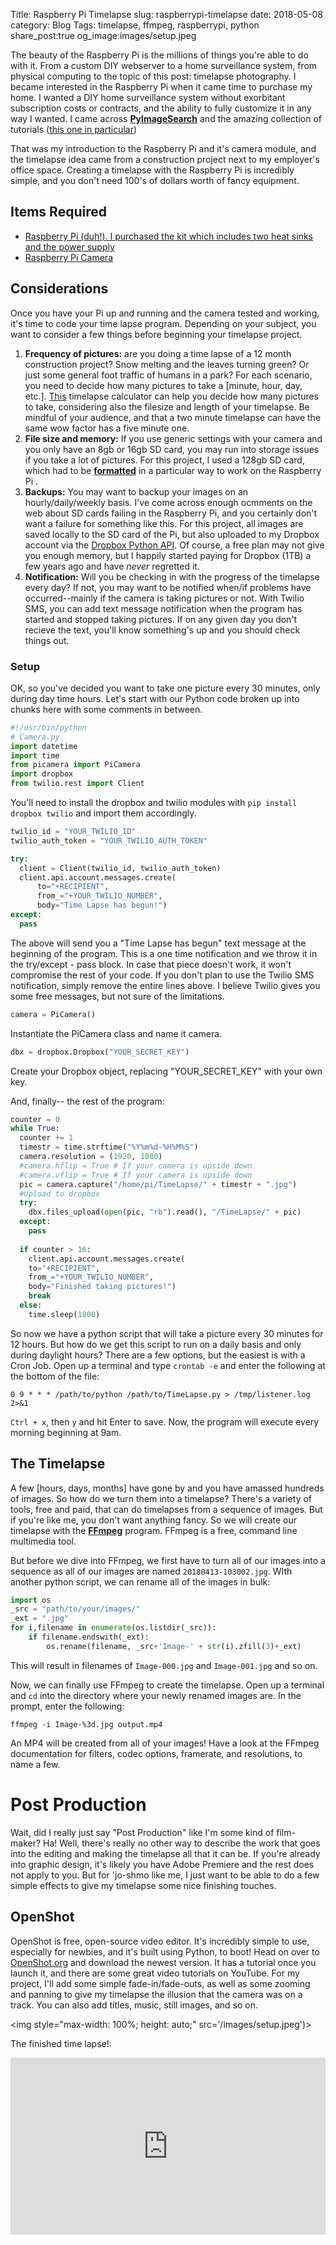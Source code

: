 Title: Raspberry Pi Timelapse
slug: raspberrypi-timelapse
date: 2018-05-08
category: Blog
Tags: timelapse, ffmpeg, raspberrypi, python
share_post:true
og_image:images/setup.jpeg

The beauty of the Raspberry Pi is the millions of things you're able to do with it.  From a custom DIY webserver to a home surveillance system, from physical computing to the topic of this post: timelapse photography.  I became interested in the Raspberry Pi when it came time to purchase my home.  I wanted a DIY home surveillance system without exorbitant subscription costs or contracts, and the ability to fully customize it in any way I wanted.  I came across [**PyImageSearch**](https://pyimagesearch.com) and the amazing collection of tutorials ([this one in particular](https://www.pyimagesearch.com/2015/06/01/home-surveillance-and-motion-detection-with-the-raspberry-pi-python-and-opencv/))

That was my introduction to the Raspberry Pi and it's camera module, and the timelapse idea came from a construction project next to my employer's office space.  Creating a timelapse with the Raspberry Pi is incredibly simple, and you don't need 100's of dollars worth of fancy equipment. 

## Items Required

* [Raspberry Pi (duh!).  I purchased the kit which includes two heat sinks and the power supply](https://www.amazon.com/CanaKit-Raspberry-Power-Supply-Listed/dp/B07BC6WH7V/ref=sr_1_3?s=pc&ie=UTF8&qid=1525737615&sr=1-3&keywords=raspberry+pi+3+b%2B&dpID=51IC7SDI3cL&preST=_SY300_QL70_&dpSrc=srch)
* [Raspberry Pi Camera](https://www.amazon.com/Raspberry-Pi-Camera-Module-Megapixel/dp/B01ER2SKFS/ref=sr_1_3?ie=UTF8&qid=1525737711&sr=8-3&keywords=pi+camera&dpID=41oaX6czzQL&preST=_SY300_QL70_&dpSrc=srch)

## Considerations

Once you have your Pi up and running and the camera tested and working, it's time to code your time lapse program.  Depending on your subject, you want to consider a few things before beginning your timelapse project.

1. **Frequency of pictures:** are you doing a time lapse of a 12 month construction project?  Snow melting and the leaves turning green? Or just some general foot traffic of humans in a park?  For each scenario, you need to decide how many pictures to take a [minute, hour, day, etc.].  [This](https://www.photopills.com/calculators/timelapse) timelapse calculator can help you decide how many pictures to take, considering also the filesize and length of your timelapse.  Be mindful of your audience, and that a two minute timelapse can have the same wow factor has a five minute one.
2. **File size and memory:** If you use generic settings with your camera and you only have an 8gb or 16gb SD card, you may run into storage issues if you take a lot of pictures.  For this project, I used a 128gb SD card, which had to be [**formatted**](https://www.raspberrypi.org/documentation/installation/sdxc_formatting.md) in a particular way to work on the Raspberry Pi .
3. **Backups:** You may want to backup your images on an hourly/daily/weekly basis.  I've come across enough ocmments on the web about SD cards failing in the Raspberry Pi, and you certainly don't want a failure for something like this.  For this project, all images are saved locally to the SD card of the Pi, but also uploaded to my Dropbox account via the [Dropbox Python API](https://www.dropbox.com/developers/documentation/python).  Of course, a free plan may not give you enough memory, but I happily started paying for Dropbox (1TB) a few years ago and have _never_ regretted it.
4.  **Notification:** Will you be checking in with the progress of the timelapse every day?  If not, you may want to be notified when/if problems have occurred--mainly if the camera is taking pictures or not.  With Twilio SMS, you can add text message notification when the program has started and stopped taking pictures.  If on any given day you don't recieve the text, you'll know something's up and you should check things out.

### Setup

OK, so you've decided you want to take one picture every 30 minutes, only during day time hours.  Let's start with our Python code broken up into chunks here with some comments in between.

```python
#!/usr/bin/python
# Camera.py
import datetime
import time
from picamera import PiCamera
import dropbox
from twilio.rest import Client
```

You'll need to install the dropbox and twilio modules with `pip install dropbox twilio` and import them accordingly. 

```python
twilio_id = "YOUR_TWILIO_ID"
twilio_auth_token = "YOUR_TWILIO_AUTH_TOKEN"

try:
  client = Client(twilio_id, twilio_auth_token)
  client.api.account.messages.create(
      to="+RECIPIENT",
      from_="+YOUR_TWILIO_NUMBER",
      body="Time Lapse has begun!")
except:
  pass
```

The above will send you a "Time Lapse has begun" text message at the beginning of the program.  This is a one time notification and we throw it in the try/except - pass block.  In case that piece doesn't work, it won't compromise the rest of your code.  If you don't plan to use the Twilio SMS notification, simply remove the entire lines above.  I believe Twilio gives you some free messages, but not sure of the limitations.

```python
camera = PiCamera()
```

Instantiate the PiCamera class and name it camera.

```python
dbx = dropbox.Dropbox("YOUR_SECRET_KEY")
```

Create your Dropbox object, replacing "YOUR_SECRET_KEY" with your own key.

And, finally-- the rest of the program:

```python
counter = 0
while True:
  counter += 1  
  timestr = time.strftime("%Y%m%d-%H%M%S")
  camera.resolution = (1920, 1080)
  #camera.hflip = True # If your camera is upside down
  #camera.vflip = True # If your camera is upside down
  pic = camera.capture("/home/pi/TimeLapse/" + timestr + ".jpg")  
  #Upload to dropbox
  try:
    dbx.files_upload(open(pic, "rb").read(), "/TimeLapse/" + pic)
  except:
    pass
  
  if counter > 16:
    client.api.account.messages.create(
    to="+RECIPIENT",
    from_="+YOUR_TWILIO_NUMBER",
    body="Finished taking pictures!")
    break
  else:
    time.sleep(1800)
```

So now we have a python script that will take a picture every 30 minutes for 12 hours.  But how do we get this script to run on a daily basis and only during daylight hours?  There are a few options, but the easiest is with a Cron Job.  Open up a terminal and type `crontab -e` and enter the following at the bottom of the file:

```
0 9 * * * /path/to/python /path/to/TimeLapse.py > /tmp/listener.log 2>&1
```

`Ctrl + x`, then `y` and hit Enter to save.  Now, the program will execute every morning beginning at 9am.

## The Timelapse

A few [hours, days, months] have gone by and you have amassed hundreds of images.  So how do we turn them into a timelapse?  There's a variety of tools, free and paid, that can do timelapses from a sequence of images.  But if you're like me, you don't want anything fancy.  So we will create our timelapse with the [**FFmpeg**](https://www.ffmpeg.org/) program.  FFmpeg is a free, command line multimedia tool.

But before we dive into FFmpeg, we first have to turn all of our images into a sequence as all of our images are named `20180413-103002.jpg`.  WIth another python script, we can rename all of the images in bulk:

```python
import os
_src = "path/to/your/images/"
_ext = ".jpg"
for i,filename in enumerate(os.listdir(_src)):
    if filename.endswith(_ext):
        os.rename(filename, _src+'Image-' + str(i).zfill(3)+_ext)
```

This will result in filenames of `Image-000.jpg` and `Image-001.jpg` and so on.

Now, we can finally use FFmpeg to create the timelapse.  Open up a terminal and `cd` into the directory where your newly renamed images are.  In the prompt, enter the following:

`ffmpeg -i Image-%3d.jpg output.mp4`

An MP4 will be created from all of your images!  Have a look at the FFmpeg documentation for filters, codec options, framerate, and resolutions, to name a few.

# Post Production

Wait, did I really just say "Post Production" like I'm some kind of film-maker?  Ha!  Well, there's really no other way to describe the work that goes into the editing and making the timelapse all that it can be.  If you're already into graphic design, it's likely you have Adobe Premiere and the rest does not apply to you.  But for 'jo-shmo like me, I just want to be able to do a few simple effects to give my timelapse some nice finishing touches.

## OpenShot

OpenShot is free, open-source video editor.  It's incredibly simple to use, especially for newbies, and it's built using Python, to boot!  Head on over to [OpenShot.org](https://openshot.org) and download the newest version.  It has a tutorial once you launch it, and there are some great video tutorials on YouTube.  For my project, I'll add some simple fade-in/fade-outs, as well as some zooming and panning to give my timelapse the illusion that the camera was on a track.  You can also add titles, music, still images, and so on.


<img style="max-width: 100%; height: 	auto;" src='/images/setup.jpeg')>

The finished time lapse!:
<style>.embed-container { position: relative; padding-bottom: 56.25%; height: 0; overflow: hidden; max-width: 100%; height: auto; } .embed-container iframe, .embed-container object, .embed-container embed { position: absolute; top: 0; left: 0; width: 100%; height: 100%; }</style><div class='embed-container'><iframe src="https://player.vimeo.com/video/339825595" frameborder='0' webkitAllowFullScreen mozallowfullscreen allowFullScreen></iframe></div>


<br>
